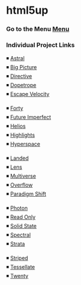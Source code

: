 # html5up

### Go to the Menu  [Menu](https://mridul2820.github.io/html5up/.)

### Individual Project Links

◾ [Astral](https://mridul2820.github.io/html5up/html5up/html5up-astral/index.html)
<br/>
◾ [Big Picture](https://mridul2820.github.io/html5up/html5up/html5up-big-picture/index.html)
<br/>
◾ [Directive](https://mridul2820.github.io/html5up/html5up/html5up-directive/index.html)
<br/>
◾ [Dopetrope](https://mridul2820.github.io/html5up/html5up/html5up-dopetrope/index.html)
<br/>
◾ [Escape Velocity](https://mridul2820.github.io/html5up/html5up/html5up-escape-velocity/index.html)
<br/>

◾ [Forty](https://mridul2820.github.io/html5up/html5up/html5up-forty/index.html)
<br/>
◾ [Future Imperfect](https://mridul2820.github.io/html5up/html5up/html5up-future-imperfect/index.html)
<br/>
◾ [Helios](https://mridul2820.github.io/html5up/html5up/html5up-helios/index.html)
<br/>
◾ [Highlights](https://mridul2820.github.io/html5up/html5up/html5up-highlights/index.html)
<br/>
◾ [Hyperspace](https://mridul2820.github.io/html5up/html5up/html5up-hyperspace/index.html)
<br/>


◾ [Landed](https://mridul2820.github.io/html5up/html5up/html5up-landed/index.html)
<br/>
◾ [Lens](https://mridul2820.github.io/html5up/html5up/html5up-lens/index.html)
<br/>
◾ [Multiverse](https://mridul2820.github.io/html5up/html5up/html5up-multiverse/index.html)
<br/>
◾ [Overflow](https://mridul2820.github.io/html5up/html5up/html5up-overflow/index.html)
<br/>
◾ [Paradigm Shift](https://mridul2820.github.io/html5up/html5up/html5up-paradigm-shift/index.html)
<br/>

◾ [Photon](https://mridul2820.github.io/html5up/html5up/html5up-photon/index.html)
<br/>
◾ [Read Only](https://mridul2820.github.io/html5up/html5up/html5up-read-only/index.html)
<br/>
◾ [Solid State](https://mridul2820.github.io/html5up/html5up/html5up-solid-state/index.html)
<br/>
◾ [Spectral](https://mridul2820.github.io/html5up/html5up/html5up-spectral/index.html)
<br/>
◾ [Strata](https://mridul2820.github.io/html5up/html5up/html5up-strata/index.html)
<br/>

◾ [Striped](https://mridul2820.github.io/html5up/html5up/html5up-striped/index.html)
<br/>
◾ [Tessellate](https://mridul2820.github.io/html5up/html5up/html5up-tessellate/index.html)
<br/>
◾ [Twenty](https://mridul2820.github.io/html5up/html5up/html5up-twenty/index.html)
<br/>




